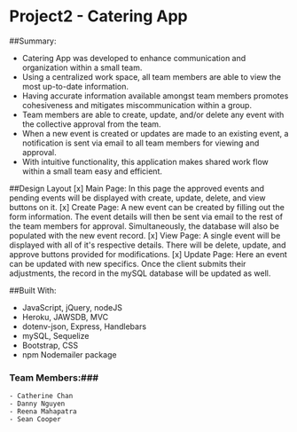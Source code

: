 # Project2 - Catering App

##Summary:
* Catering App was developed to enhance communication and organization within a small team.
* Using a centralized work space, all team members are able to view the most up-to-date information.
* Having accurate information available amongst team members promotes cohesiveness and mitigates miscommunication within a group.
* Team members are able to create, update, and/or delete any event with the collective approval from the team.
* When a new event is created or updates are made to an existing event, a notification is sent via email to all team members for viewing and approval.
* With intuitive functionality, this application makes shared work flow within a small team easy and efficient.

##Design Layout
[x] Main Page: In this page the approved events and pending events will be displayed with create, update, delete, and view buttons on it.
[x] Create Page: A new event can be created by filling out the form information. The event details will then be sent via email to the rest of the team members for approval. Simultaneously, the database will also be populated with the new event record.
[x] View Page: A single event will be displayed with all of it's respective details. There will be delete, update, and approve buttons provided for modifications.
[x] Update Page: Here an event can be updated with new specifics. Once the client submits their adjustments, the record in the mySQL database will be updated as well.

##Built With:
* JavaScript, jQuery, nodeJS
* Heroku, JAWSDB, MVC
* dotenv-json, Express, Handlebars
* mySQL, Sequelize
* Bootstrap, CSS
* npm Nodemailer package

### Team Members:###
```
- Catherine Chan
- Danny Nguyen
- Reena Mahapatra
- Sean Cooper
```